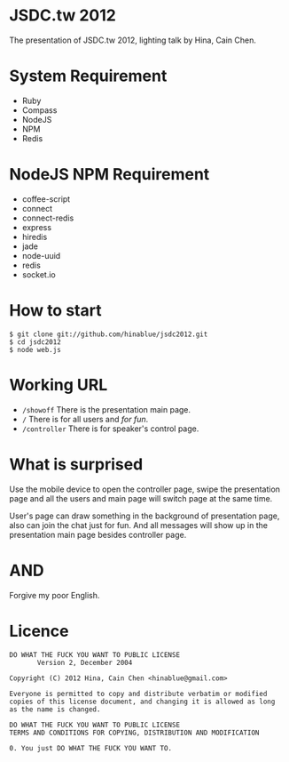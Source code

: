 JSDC.tw 2012
============

The presentation of JSDC.tw 2012, lighting talk by Hina, Cain Chen.

System Requirement
==================

*   Ruby
*   Compass
*   NodeJS
*   NPM
*   Redis

NodeJS NPM Requirement
======================

*   coffee-script
*   connect
*   connect-redis 
*   express
*   hiredis
*   jade
*   node-uuid
*   redis 
*   socket.io

How to start
============

    $ git clone git://github.com/hinablue/jsdc2012.git
    $ cd jsdc2012
    $ node web.js

Working URL
===========

*   `/showoff` There is the presentation main page.
*   `/` There is for all users and *for fun*.
*   `/controller` There is for speaker's control page.

What is surprised
=================

Use the mobile device to open the controller page, swipe the presentation page and all the users and main page will switch page at the same time.

User's page can draw something in the background of presentation page, also can join the chat just for fun. And all messages will show up in the presentation main page besides controller page.

AND 
===

Forgive my poor English.

Licence
=======

    DO WHAT THE FUCK YOU WANT TO PUBLIC LICENSE
           Version 2, December 2004

    Copyright (C) 2012 Hina, Cain Chen <hinablue@gmail.com>

    Everyone is permitted to copy and distribute verbatim or modified
    copies of this license document, and changing it is allowed as long
    as the name is changed.

    DO WHAT THE FUCK YOU WANT TO PUBLIC LICENSE
    TERMS AND CONDITIONS FOR COPYING, DISTRIBUTION AND MODIFICATION

    0. You just DO WHAT THE FUCK YOU WANT TO.

